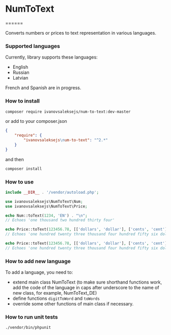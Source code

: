 # NumToText

======

Converts numbers or prices to text representation in various languages.

### Supported languages

Currently, library supports these languages:

* English
* Russian
* Latvian

French and Spanish are in progress.

### How to install

```bash
composer require ivanovsaleksejs/num-to-text:dev-master
```

or add to your composer.json

```json
{
    "require": {
        "ivanovsaleksejs\num-to-text": "^2.*"
    }
}
```

and then

```bash
composer install
```

### How to use

```php
include __DIR__ . '/vendor/autoload.php';

use ivanovsaleksejs\NumToText\Num;
use ivanovsaleksejs\NumToText\Price;

echo Num::toText(1234, 'EN') . "\n";
// Echoes 'one thousand two hundred thirty four'

echo Price::toText(123456.78, [['dollars', 'dollar'], ['cents', 'cent']], 'EN', true) . "\n";
// Echoes 'one hundred twenty three thousand four hundred fifty six dollars 78 cents'

echo Price::toText(123456.78, [['dollars', 'dollar'], ['cents', 'cent']], 'EN') . "\n";
// Echoes 'one hundred twenty three thousand four hundred fifty six dollars seventy eight cents'
```

### How to add new language
To add a language, you need to:
* extend main class NumToText (to make sure shorthand functions work, add the code of the language in caps after underscore to the name of new class, for example, NumToText\_DE)
* define functions `digitToWord` and `toWords`
* override some other functions of main class if necessary.

### How to run unit tests

```bash
./vendor/bin/phpunit
```
